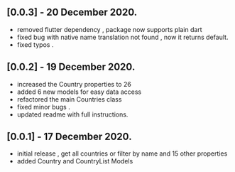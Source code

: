 ## [0.0.3] - 20 December 2020.

* removed flutter dependency , package now supports plain dart 
* fixed bug with  native name translation not found , now it returns default.
* fixed typos .

## [0.0.2] - 19 December 2020.

* increased the Country properties to 26 
* added 6 new models for easy data access
* refactored the main Countries class 
* fixed minor bugs .
* updated readme with full instructions.

## [0.0.1] - 17 December 2020.

* initial release , get all countries or filter by name and 15 other properties 
* added Country and CountryList Models 
